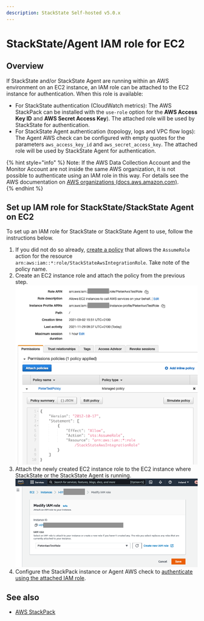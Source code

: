 ```yaml
---
description: StackState Self-hosted v5.0.x
---
```


# StackState/Agent IAM role for EC2

## Overview

If StackState and/or StackState Agent are running within an AWS environment on an EC2 instance, an IAM role can be attached to the EC2 instance for authentication. When this role is available:

* For StackState authentication (CloudWatch metrics): The AWS StackPack can be installed with the `use-role` option for the **AWS Access Key ID** and **AWS Secret Access Key**). The attached role will be used by StackState for authentication.
* For StackState Agent authentication (topology, logs and VPC flow logs): The Agent AWS check can be configured with empty quotes for the parameters `aws_access_key_id` and `aws_secret_access_key`. The attached role will be used by StackState Agent for authentication.

{% hint style="info" %}
Note: If the AWS Data Collection Account and the Monitor Account are not inside the same AWS organization, it is not possible to authenticate using an IAM role in this way. For details see the AWS documentation on [AWS organizations \(docs.aws.amazon.com\)](https://docs.aws.amazon.com/organizations/latest/userguide/orgs_introduction.html).  
{% endhint %}

## Set up IAM role for StackState/StackState Agent on EC2

To set up an IAM role for StackState or StackState Agent to use, follow the instructions below.

1. If you did not do so already, [create a policy](/stackpacks/integrations/aws/aws.md#aws-policy) that allows the `AssumeRole` action for the resource `arn:aws:iam::*:role/StackStateAwsIntegrationRole`. Take note of the policy name.
2. Create an EC2 instance role and attach the policy from the previous step. 
   ![Policy for AssumeRole](/.gitbook/assets/sts_on_ec2_aws_stp_02.png)
3. Attach the newly created EC2 instance role to the EC2 instance where StackState or the StackState Agent is running.
   ![Attach role to EC2 instance](/.gitbook/assets/sts_on_ec2_aws_stp_03.png)
4. Configure the StackPack instance or Agent AWS check to [authenticate using the attached IAM role](/stackpacks/integrations/aws/aws.md#iam-role-on-ec2-or-eks).

## See also

* [AWS StackPack](/stackpacks/integrations/aws/aws.md)

